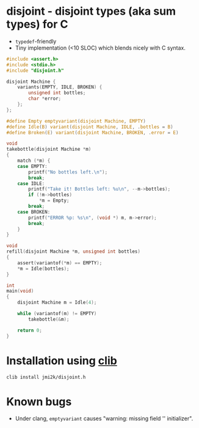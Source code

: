 # disjoint - disjoint types (aka sum types) for C

- `typedef`-friendly
- Tiny implementation (<10 SLOC) which blends nicely with C syntax.

```c
#include <assert.h>
#include <stdio.h>
#include "disjoint.h"

disjoint Machine {
	variants(EMPTY, IDLE, BROKEN) {
		unsigned int bottles;
		char *error;
	};
};

#define Empty emptyvariant(disjoint Machine, EMPTY)
#define Idle(B) variant(disjoint Machine, IDLE, .bottles = B)
#define Broken(E) variant(disjoint Machine, BROKEN, .error = E)

void
takebottle(disjoint Machine *m)
{
	match (*m) {
	case EMPTY:
		printf("No bottles left.\n");
		break;
	case IDLE:
		printf("Take it! Bottles left: %u\n", --m->bottles);
		if (!m->bottles)
			*m = Empty;
		break;
	case BROKEN:
		printf("ERROR %p: %s\n", (void *) m, m->error);
		break;
	}
}

void
refill(disjoint Machine *m, unsigned int bottles)
{
	assert(variantof(*m) == EMPTY);
	*m = Idle(bottles);
}

int
main(void)
{
	disjoint Machine m = Idle(4);

	while (variantof(m) != EMPTY)
		takebottle(&m);

	return 0;
}
```

# Installation using [clib](http://clibs.org)

```sh
clib install jmi2k/disjoint.h
```

# Known bugs

- Under clang, `emptyvariant` causes "warning: missing field '' initializer".
